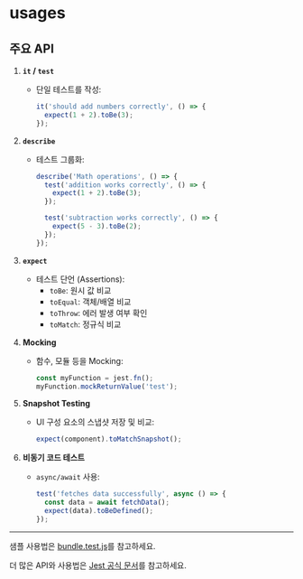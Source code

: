 # **usages**


## 주요 API
1. **`it` / `test`**  
   - 단일 테스트를 작성:
     ```javascript
     it('should add numbers correctly', () => {
       expect(1 + 2).toBe(3);
     });
     ```

2. **`describe`**  
   - 테스트 그룹화:
     ```javascript
     describe('Math operations', () => {
       test('addition works correctly', () => {
         expect(1 + 2).toBe(3);
       });

       test('subtraction works correctly', () => {
         expect(5 - 3).toBe(2);
       });
     });
     ```

3. **`expect`**  
   - 테스트 단언 (Assertions):
     - `toBe`: 원시 값 비교
     - `toEqual`: 객체/배열 비교
     - `toThrow`: 에러 발생 여부 확인
     - `toMatch`: 정규식 비교

4. **Mocking**  
   - 함수, 모듈 등을 Mocking:
     ```javascript
     const myFunction = jest.fn();
     myFunction.mockReturnValue('test');
     ```

5. **Snapshot Testing**  
   - UI 구성 요소의 스냅샷 저장 및 비교:
     ```javascript
     expect(component).toMatchSnapshot();
     ```

6. **비동기 코드 테스트**  
   - `async/await` 사용:
     ```javascript
     test('fetches data successfully', async () => {
       const data = await fetchData();
       expect(data).toBeDefined();
     });
     ```

---
샘플 사용법은 [bundle.test.js](../tests/bundle.test.js)를 참고하세요.

더 많은 API와 사용법은 [Jest 공식 문서](https://jestjs.io/docs/api)를 참고하세요.